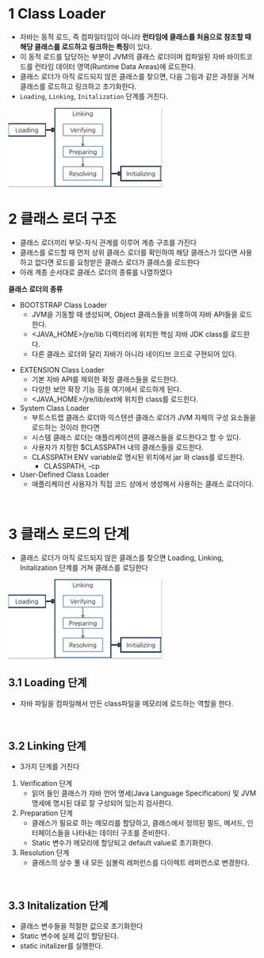 # 1 Class Loader

* 자바는 동적 로드, 즉 컴파일타임이 아니라 **런타임에 클래스를 처음으로 참조할 때 해당 클래스를 로드하고 링크하는 특징**이 있다. 
* 이 동적 로드를 담당하는 부분이 JVM의 클래스 로더이며 컴파일된 자바 바이트코드를 런타임 데이터 영역(Runtime Data Areas)에 로드한다.
* 클래스 로더가 아직 로드되지 않은 클래스를 찾으면, 다음 그림과 같은 과정을 거쳐 클래스를 로드하고 링크하고 초기화한다.
* `Loading`, `Linking`, `Initalization` 단계를 거친다.

![classloder](images/classloder.png)



# 2 클래스 로더 구조

* 클래스 로더끼리 부모-자식 관계를 이루어 계층 구조를 가진다
* 클래스를 로드할 때 먼저 상위 클래스 로더를 확인하여 해당 클래스가 있다면 사용하고 없다면 로드를 요청받은 클래스 로더가 클래스를 로드한다
* 아래 계층 순서대로 클래스 로더의 종류를 나열하였다


**클래스 로더의 종류**

- BOOTSTRAP Class Loader
	* JVM을 기동할 때 생성되며, Object 클래스들을 비롯하여 자바 API들을 로드한다.
	* <JAVA_HOME>/jre/lib 디렉터리에 위치한 핵심 자바 JDK class를 로드한다.
	* 다른 클래스 로더와 달리 자바가 아니라 네이티브 코드로 구현되어 있다.
* EXTENSION Class Loader
	* 기본 자바 API를 제외한 확장 클래스들을 로드한다. 
	* 다양한 보안 확장 기능 등을 여기에서 로드하게 된다.
	* <JAVA_HOME>/jre/lib/ext에 위치한 class를 로드한다.
* System Class Loader
	* 부트스트랩 클래스 로더와 익스텐션 클래스 로더가 JVM 자체의 구성 요소들을 로드하는 것이라 한다면
	* 시스템 클래스 로더는 애플리케이션의 클래스들을 로드한다고 할 수 있다. 
	* 사용자가 지정한 $CLASSPATH 내의 클래스들을 로드한다.
	* CLASSPATH ENV variable로 명시된 위치에서 jar 와 class를 로드한다. 
		* CLASSPATH, -cp
* User-Defined Class Loader
	* 애플리케이션 사용자가 직접 코드 상에서 생성해서 사용하는 클래스 로더이다.

<br>

# 3 클래스 로드의 단계

* 클래스 로더가 아직 로드되지 않은 클래스를 찾으면 Loading, Linking, Initalization 단계를 거쳐 클래스를 로딩한다

![JVMinternal3](images/helloworld-1230-3.png)



## 3.1 Loading 단계

* 자바 파일을 컴파일해서 만든 class파일을 메모리에 로드하는 역할을 한다.

<br>

## 3.2 Linking 단계

* 3가지 단계를 거친다

1. Verification 단계
	* 읽어 들인 클래스가 자바 언어 명세(Java Language Specification) 및 JVM 명세에 명시된 대로 잘 구성되어 있는지 검사한다. 
2. Preparation 단계
	* 클래스가 필요로 하는 메모리를 할당하고, 클래스에서 정의된 필드, 메서드, 인터페이스들을 나타내는 데이터 구조를 준비한다.
	* Static 변수가 메모리에 할당되고 default value로 초기화한다.
3. Resolution 단계
	- 클래스의 상수 풀 내 모든 심볼릭 레퍼런스를 다이렉트 레퍼런스로 변경한다.

<br>

## 3.3 Initalization 단계

* 클래스 변수들을 적절한 값으로 초기화한다
* Static 변수에 실제 값이 할당된다.
* static initalizer를 실행한다.

